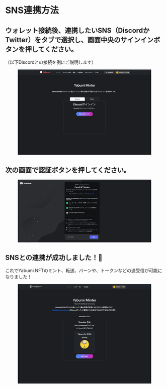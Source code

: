 # SNS連携方法

## ウォレット接続後、連携したいSNS（DiscordかTwitter）をタブで選択し、画面中央のサインインボタンを押してください。

（以下Discordとの接続を例にご説明します）

<figure><img src="../../.gitbook/assets/FireShot Capture 047 - Yabumi Minter - www.yabumi.defigeek.xyz.png" alt=""><figcaption></figcaption></figure>

## 次の画面で認証ボタンを押してください。

<figure><img src="../../.gitbook/assets/image (21).png" alt=""><figcaption></figcaption></figure>

## SNSとの連携が成功しました！🎉

これでYabumi NFTのミント、転送、バーンや、トークンなどの送受信が可能になりました！

<figure><img src="../../.gitbook/assets/image (51).png" alt=""><figcaption></figcaption></figure>

##

